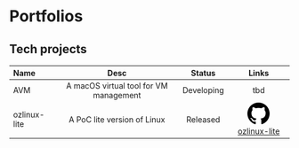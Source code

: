 # Portfolios

## Tech projects

| Name | Desc | Status | Links |
|:----|:---:|:---:|:---:|
| AVM | A macOS virtual tool for VM management | Developing | tbd |
| ozlinux-lite | A PoC lite version of Linux | Released | ![](./resouces/svg/github.svg) [ozlinux-lite](https://github.com/zhouyuanzhen/ozlinux-lite) |
